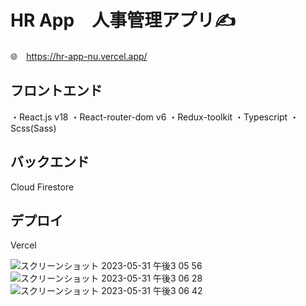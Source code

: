 # HR App　人事管理アプリ✍️

🌐　https://hr-app-nu.vercel.app/

## フロントエンド
・React.js v18
・React-router-dom v6
・Redux-toolkit
・Typescript
・Scss(Sass)

## バックエンド
Cloud Firestore

## デプロイ
Vercel


![スクリーンショット 2023-05-31 午後3 05 56](https://github.com/michiru-dev/HR-app/assets/105535906/0842fb90-f396-4883-872c-28f47f0b52b6)
![スクリーンショット 2023-05-31 午後3 06 28](https://github.com/michiru-dev/HR-app/assets/105535906/5bed24fd-565c-4940-a49c-3fc7a3b86512)
![スクリーンショット 2023-05-31 午後3 06 42](https://github.com/michiru-dev/HR-app/assets/105535906/89873fa7-8d88-46e0-af37-b8eee639dde1)
